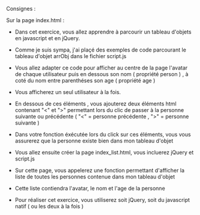 Consignes :

Sur la page index.html :

- Dans cet exercice, vous allez apprendre à parcourir un tableau d'objets en javascript et en jQuery.
- Comme je suis sympa, j'ai plaçé des exemples de code parcourant le tableau d'objet arrObj dans le fichier script.js
- Vous allez adapter ce code pour afficher au centre de la page l'avatar de chaque utilisateur puis en dessous son nom
( propriété person ) , à coté du nom entre parenthéses son age ( propriété age )
- Vous afficherez un seul utilisateur à la fois.
- En dessous de ces éléments , vous ajouterez deux éléments html contenant "<" et ">" permettant lors du clic de passer à la personne suivante
ou précédente ( "<" = personne précédente , ">" = personne suivante )
- Dans votre fonction éxécutée lors du click sur ces éléments, vous vous assurerez que la personne existe bien dans mon
tableau d'objet

- Vous allez ensuite créer la page index_list.html, vous incluerez jQuery et script.js
- Sur cette page, vous appelerez une fonction permettant d'afficher la liste de toutes les personnes contenue dans mon
tableau d'objet
- Cette liste contiendra l'avatar, le nom et l'age de la personne


- Pour réaliser cet exercice, vous utiliserez soit jQuery, soit du javascript natif ( ou les deux à la fois )

